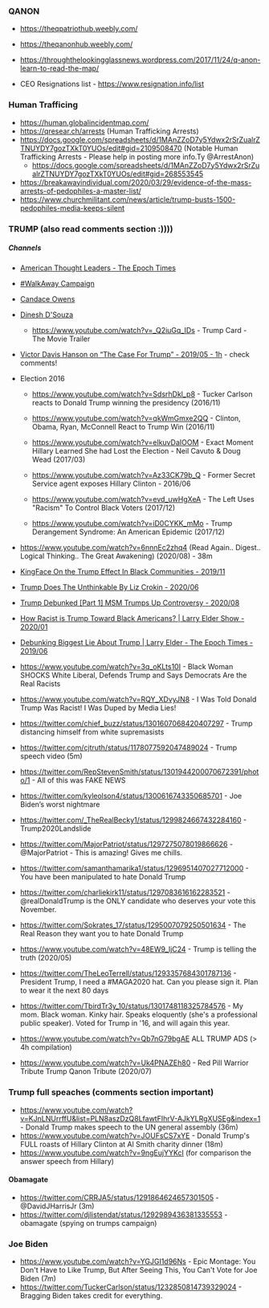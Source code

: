 

### QANON

- https://theqpatriothub.weebly.com/
- https://theqanonhub.weebly.com/
- https://throughthelookingglassnews.wordpress.com/2017/11/24/q-anon-learn-to-read-the-map/

- CEO Resignations list - https://www.resignation.info/list


### Human Trafficing
- https://human.globalincidentmap.com/
- https://qresear.ch/arrests (Human Trafficking Arrests)
- https://docs.google.com/spreadsheets/d/1MAnZZoD7y5Ydwx2rSrZualrZTNUYDY7gozTXkT0YUOs/edit#gid=2109508470 (Notable Human Trafficking Arrests - Please help in posting more info.Ty @ArrestAnon)
  - https://docs.google.com/spreadsheets/d/1MAnZZoD7y5Ydwx2rSrZualrZTNUYDY7gozTXkT0YUOs/edit#gid=268553545
- https://breakawayindividual.com/2020/03/29/evidence-of-the-mass-arrests-of-pedophiles-a-master-list/
- https://www.churchmilitant.com/news/article/trump-busts-1500-pedophiles-media-keeps-silent

### TRUMP (also read comments section :))))

##### Channels
- [American Thought Leaders - The Epoch Times](https://www.youtube.com/channel/UCmWhuFRkZKu0g-e1xrlakVA)
- [#WalkAway Campaign](https://www.youtube.com/c/WalkAwayCampaign/videos)
- [Candace Owens](https://www.youtube.com/channel/UCL0u5uz7KZ9q-pe-VC8TY-w)
- [Dinesh D'Souza](https://www.youtube.com/channel/UC8GAOCAJxBL4bExaUCvwL4Q)
  - https://www.youtube.com/watch?v=_Q2iuGq_IDs - Trump Card - The Movie Trailer




- [Victor Davis Hanson on “The Case For Trump” - 2019/05 - 1h](https://www.youtube.com/watch?v=FEXL5USuDGI) - check comments!

- Election 2016
  - https://www.youtube.com/watch?v=SdsrhDkl_p8 - Tucker Carlson reacts to Donald Trump winning the presidency (2016/11)
  - https://www.youtube.com/watch?v=qkWmGmxe2QQ - Clinton, Obama, Ryan, McConnell React to Trump Win (2016/11)
  - https://www.youtube.com/watch?v=elkuvDaIOOM - Exact Moment Hillary Learned She had Lost the Election - Neil Cavuto & Doug Wead (2017/03)
  - https://www.youtube.com/watch?v=Az33CK79b_Q - Former Secret Service agent exposes Hillary Clinton - 2016/06

  - https://www.youtube.com/watch?v=evd_uwHgXeA - The Left Uses "Racism" To Control Black Voters (2017/12)
  - https://www.youtube.com/watch?v=iD0CYKK_mMo - Trump Derangement Syndrome: An American Epidemic (2017/12)

- https://www.youtube.com/watch?v=6nnnEc2zhq4 (Read Again.. Digest.. Logical Thinking.. The Great Awakening) (2020/08) - 38m

- [KingFace On the Trump Effect In Black Communities - 2019/11](https://www.youtube.com/watch?v=W6T_qoVoU5U)

- [Trump Does The Unthinkable By Liz Crokin - 2020/06](https://www.youtube.com/watch?v=EUEW5sc4JaM)
- [Trump Debunked [Part 1] MSM Trumps Up Controversy - 2020/08](https://www.youtube.com/watch?v=fHtjQKm37NI)
- [How Racist is Trump Toward Black Americans? | Larry Elder Show - 2020/01](https://www.youtube.com/watch?v=gZw4pNdWXpc)
- [Debunking Biggest Lie About Trump | Larry Elder - The Epoch Times - 2019/06](https://www.youtube.com/watch?v=5N_O-J_TAj8)
- https://www.youtube.com/watch?v=3q_oKLts10I - Black Woman SHOCKS White Liberal, Defends Trump and Says Democrats Are the Real Racists
- https://www.youtube.com/watch?v=RQY_XDvyJN8 - I Was Told Donald Trump Was Racist! I Was Duped by Media Lies!

- https://twitter.com/chief_buzz/status/1301607068420407297 - Trump distancing himself from white supremasists
- https://twitter.com/cjtruth/status/1178077592047489024 - Trump speech video (5m)
- https://twitter.com/RepStevenSmith/status/1301944200070672391/photo/1 - All of this was FAKE NEWS
- https://twitter.com/kyleolson4/status/1300616743350685701 - Joe Biden’s worst nightmare
- https://twitter.com/_TheRealBecky1/status/1299824667432284160 - Trump2020Landslide
- https://twitter.com/MajorPatriot/status/1297275078019866626 - @MajorPatriot - This is amazing!  Gives me chills.
- https://twitter.com/samanthamarika1/status/1296951407027712000 - You have been manipulated to hate Donald Trump
- https://twitter.com/charliekirk11/status/1297083616162283521 - @realDonaldTrump is the ONLY candidate who deserves your vote this November.
- https://twitter.com/Sokrates_17/status/1295007079250501634 - The Real Reason they want you to hate Donald Trump
- https://www.youtube.com/watch?v=48EW9_IjC24 - Trump is telling the truth (2020/05)
- https://twitter.com/TheLeoTerrell/status/1293357684301787136 - President Trump, I need a #MAGA2020 hat. Can you please sign it. Plan to wear it the next 80 days

- https://twitter.com/TbirdTr3y_10/status/1301748118325784576 - My mom.  Black woman.  Kinky hair.  Speaks eloquently (she's a professional public speaker).  Voted for Trump in '16, and will again this year.


- https://www.youtube.com/watch?v=Qb7nG79bgAE ALL TRUMP ADS (> 4h compilation)
- https://www.youtube.com/watch?v=Uk4PNAZEh80 - Red Pill Warrior Tribute Trump Qanon Tribute (2020/07)

### Trump full speaches (comments section important)
- https://www.youtube.com/watch?v=KJnLNUrrffU&list=PLN8aszDzQ8LfawtFIhrV-AJkYLRgXUSEg&index=1 - Donald Trump makes speech to the UN general assembly (36m)
- https://www.youtube.com/watch?v=JOUFsCS7xYE - Donald Trump's FULL roasts of Hillary Clinton at Al Smith charity dinner (18m)
- https://www.youtube.com/watch?v=9ngEujYYKcI (for comparison the answer speech from Hillary)





#### Obamagate
- https://twitter.com/CRRJA5/status/1291864624657301505 - @DavidJHarrisJr (3m)
- https://twitter.com/djlistendat/status/1292989436381335553 - obamagate (spying on trumps campaign)


### Joe Biden
- https://www.youtube.com/watch?v=YGJGI1d96Ns - Epic Montage: You Don't Have to Like Trump, But After Seeing This, You Can't Vote for Joe Biden (7m)
- https://twitter.com/TuckerCarlson/status/1232850814739329024 - Bragging Biden takes credit for everything.